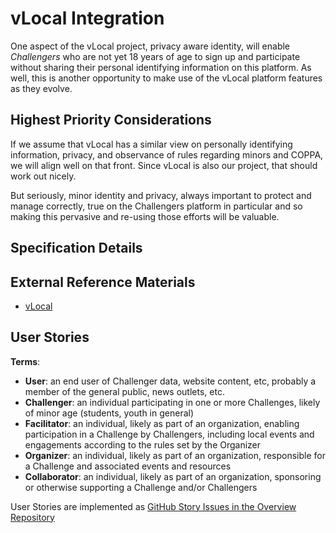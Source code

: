 <!--
 Copyright (C) 2023 Innovate for Vegas Foundation
 
 This file is part of ov-challengers.
 
 ov-challengers is free software: you can redistribute it and/or modify
 it under the terms of the GNU General Public License as published by
 the Free Software Foundation, either version 3 of the License, or
 (at your option) any later version.
 
 ov-challengers is distributed in the hope that it will be useful,
 but WITHOUT ANY WARRANTY; without even the implied warranty of
 MERCHANTABILITY or FITNESS FOR A PARTICULAR PURPOSE.  See the
 GNU General Public License for more details.
 
 You should have received a copy of the GNU General Public License
 along with ov-challengers.  If not, see <http://www.gnu.org/licenses/>.
-->

# vLocal Integration

One aspect of the vLocal project, privacy aware identity, will enable *Challengers* who are not yet 18 years of age to sign up and participate without sharing their personal identifying information on this platform. As well, this is another opportunity to make use of the vLocal platform features as they evolve.

## Highest Priority Considerations

If we assume that vLocal has a similar view on personally identifying information, privacy, and observance of rules regarding minors and COPPA, we will align well on that front. Since vLocal is also our project, that should work out nicely.

But seriously, minor identity and privacy, always important to protect and manage correctly, true on the Challengers platform in particular and so making this pervasive and re-using those efforts will be valuable.

## Specification Details

## External Reference Materials

- [vLocal](https://github.com/InnovateForVegas/ov-vlocal)
  
## User Stories

**Terms**:

- **User**: an end user of Challenger data, website content, etc, probably a member of the general public, news outlets, etc.
- **Challenger**: an individual participating in one or more Challenges, likely of minor age (students, youth in general)
- **Facilitator**: an individual, likely as part of an organization, enabling participation in a Challenge by Challengers, including local events and engagements according to the rules set by the Organizer
- **Organizer**: an individual, likely as part of an organization, responsible for a Challenge and associated events and resources
- **Collaborator**: an individual, likely as part of an organization, sponsoring or otherwise supporting a Challenge and/or Challengers

User Stories are implemented as [GitHub Story Issues in the Overview Repository](https://github.com/InnovateForVegas/ov-challengers/issues)
